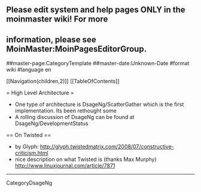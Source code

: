 ## Please edit system and help pages ONLY in the moinmaster wiki! For more
## information, please see MoinMaster:MoinPagesEditorGroup.
##master-page:CategoryTemplate
##master-date:Unknown-Date
#format wiki
#language en

[[Navigation(children,2)]]
[[TableOfContents]]

= High Level Architecture =

 * One type of architecture is DsageNg/ScatterGather which is the first implementation.  Its been rethought some
 * A rolling discussion of DsageNg can be found at DsageNg/DevelopmentStatus

== On Twisted ==

 * by Glyph: http://glyph.twistedmatrix.com/2008/07/constructive-criticism.html
 * nice description on what Twisted is (thanks Max Murphy) http://www.linuxjournal.com/article/7871

----
CategoryDsageNg
